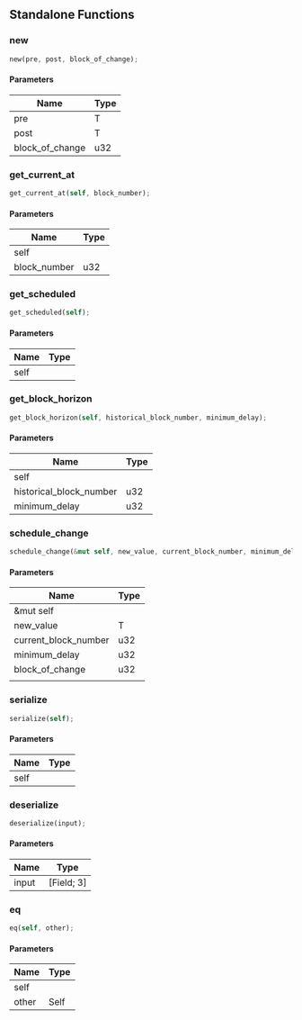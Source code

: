 ## Standalone Functions

### new

```rust
new(pre, post, block_of_change);
```

#### Parameters
| Name | Type |
| --- | --- |
| pre | T |
| post | T |
| block_of_change | u32 |

### get_current_at

```rust
get_current_at(self, block_number);
```

#### Parameters
| Name | Type |
| --- | --- |
| self |  |
| block_number | u32 |

### get_scheduled

```rust
get_scheduled(self);
```

#### Parameters
| Name | Type |
| --- | --- |
| self |  |

### get_block_horizon

```rust
get_block_horizon(self, historical_block_number, minimum_delay);
```

#### Parameters
| Name | Type |
| --- | --- |
| self |  |
| historical_block_number | u32 |
| minimum_delay | u32 |

### schedule_change

```rust
schedule_change(&mut self, new_value, current_block_number, minimum_delay, block_of_change, );
```

#### Parameters
| Name | Type |
| --- | --- |
| &mut self |  |
| new_value | T |
| current_block_number | u32 |
| minimum_delay | u32 |
| block_of_change | u32 |
|  |  |

### serialize

```rust
serialize(self);
```

#### Parameters
| Name | Type |
| --- | --- |
| self |  |

### deserialize

```rust
deserialize(input);
```

#### Parameters
| Name | Type |
| --- | --- |
| input | [Field; 3] |

### eq

```rust
eq(self, other);
```

#### Parameters
| Name | Type |
| --- | --- |
| self |  |
| other | Self |

